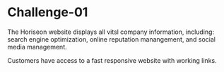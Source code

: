 # Challenge-01

The Horiseon website displays all vitsl company information, including: 
search engine optimization, online reputation manangement, and social media management.

Customers have access to a fast responsive website with working links.